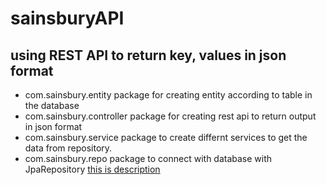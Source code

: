 # sainsburyAPI
## using REST API to return key, values in json format
- com.sainsbury.entity package for creating entity according to table in the database
- com.sainsbury.controller package for creating rest api to return output in json format
- com.sainsbury.service package to create differnt services to get the data from repository.
- com.sainsbury.repo package to connect with database with JpaRepository
[this is description]( https://github.com/anusha-anu-creator/sainsburyAPI )
